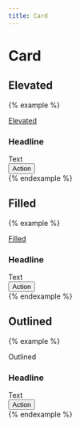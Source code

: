 ```yaml
---
title: Card
---
```


# Card

## Elevated

{% example %}
<a href="#" class="card card--elevated">
  <div class="padding-3">
    Elevated
  </div>
</a>

<div class="card card--elevated">
  <div class="padding-3">
    <h3 class="headline-small margin-top-0 margin-bottom-3">
      Headline
    </h3>
    <div class="body-medum margin-bottom-3">
      Text
    </div>
    <div class="display-flex justify-content-flex-end">
      <button type="button" class="button button--filled">
        Action
      </button>
    </div>
  </div>
</div>
{% endexample %}

## Filled

{% example %}
<a href="#" class="card card--filled">
  <div class="padding-3">
    Filled
  </div>
</a>

<div class="card card--filled">
  <div class="padding-3">
    <h3 class="headline-small margin-top-0 margin-bottom-3">
      Headline
    </h3>
    <div class="body-medum margin-bottom-3">
      Text
    </div>
    <div class="display-flex justify-content-flex-end">
      <button type="button" class="button button--filled">
        Action
      </button>
    </div>
  </div>
</div>
{% endexample %}

## Outlined

{% example %}
<a class="card card--outlined">
  <div class="padding-3">
    Outlined
  </div>
</a>

<div class="card card--outlined">
  <div class="padding-3">
    <h3 class="headline-small margin-top-0 margin-bottom-3">
      Headline
    </h3>
    <div class="body-medum margin-bottom-3">
      Text
    </div>
    <div class="display-flex justify-content-flex-end">
      <button type="button" class="button button--filled">
        Action
      </button>
    </div>
  </div>
</div>
{% endexample %}
